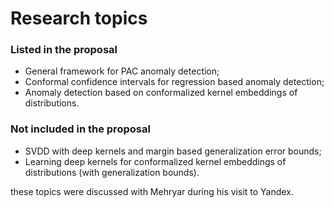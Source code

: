 # Research topics

### Listed in the proposal
* General framework for PAC anomaly detection;
* Conformal confidence intervals for regression based anomaly detection;
* Anomaly detection based on conformalized kernel embeddings of distributions.

### Not included in the proposal
* SVDD with deep kernels and margin based generalization error bounds;
* Learning deep kernels for conformalized kernel embeddings of distributions
(with generalization bounds).

these topics were discussed with Mehryar during his visit to Yandex.
